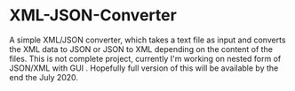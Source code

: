 # XML-JSON-Converter
A simple XML/JSON converter,  which takes a text file as input and converts the  XML data to JSON or JSON to XML depending on the content of the files.  This is not complete project, currently I'm working   on nested form of JSON/XML with GUI . Hopefully  full version of this will be available by the end the July 2020. 
